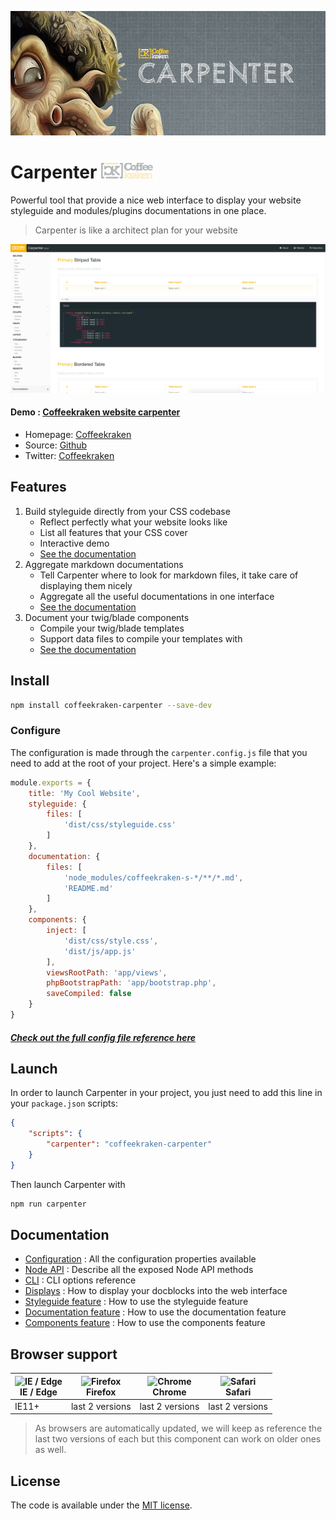 ![Coffeekraken Carpenter](/.resources/doc-header.jpg)

# Carpenter <img src="/.resources/coffeekraken-logo.jpg" height="25px" />

Powerful tool that provide a nice web interface to display your website styleguide and modules/plugins documentations in one place.

> Carpenter is like a architect plan for your website

![Carpenter screenshot](/.resources/carpenter-screenshot.png)

#### **Demo** : [Coffeekraken website carpenter](http://carpenter.coffeekraken.io)

* Homepage: [Coffeekraken](http://coffeekraken.io)
* Source: [Github](http://github.com/coffeekraken/styleguide)
* Twitter: [Coffeekraken](https://twitter.com/coffeekrakenio)

## Features

1. Build styleguide directly from your CSS codebase
	- Reflect perfectly what your website looks like
	- List all features that your CSS cover
	- Interactive demo
	- [See the documentation](doc/styleguide.md)
2. Aggregate markdown documentations
	- Tell Carpenter where to look for markdown files, it take care of displaying them nicely
	- Aggregate all the useful documentations in one interface
	- [See the documentation](doc/documentation.md)
3. Document your twig/blade components
	- Compile your twig/blade templates
	- Support data files to compile your templates with
	- [See the documentation](doc/components.md)

## Install

```sh
npm install coffeekraken-carpenter --save-dev
```

### Configure

The configuration is made through the ```carpenter.config.js``` file that you need to add at the root of your project.
Here's a simple example:

```js
module.exports = {
	title: 'My Cool Website',
	styleguide: {
		files: [
			'dist/css/styleguide.css'
		]
	},
	documentation: {
		files: [
			'node_modules/coffeekraken-s-*/**/*.md',
			'README.md'
		]
	},
	components: {
		inject: [
			'dist/css/style.css',
			'dist/js/app.js'
		],
		viewsRootPath: 'app/views',
		phpBootstrapPath: 'app/bootstrap.php',
		saveCompiled: false
	}
}
```

##### [Check out the full config file reference here](doc/config.md)

## Launch

In order to launch Carpenter in your project, you just need to add this line in your ```package.json``` scripts:

```json
{
	"scripts": {
		"carpenter": "coffeekraken-carpenter"
	}
}
```

Then launch Carpenter with

```sh
npm run carpenter
```

## Documentation

- [Configuration](doc/config.md) : All the configuration properties available
- [Node API](doc/node-api.md) : Describe all the exposed Node API methods
- [CLI](doc/cli.md) : CLI options reference
- [Displays](doc/displays.md) : How to display your docblocks into the web interface
- [Styleguide feature](doc/styleguide.md) : How to use the styleguide feature
- [Documentation feature](doc/documentation.md) : How to use the documentation feature
- [Components feature](doc/components.md) : How to use the components feature

## Browser support

| <img src="https://raw.githubusercontent.com/godban/browsers-support-badges/master/src/images/edge.png" alt="IE / Edge" width="16px" height="16px" /></br>IE / Edge | <img src="https://raw.githubusercontent.com/godban/browsers-support-badges/master/src/images/firefox.png" alt="Firefox" width="16px" height="16px" /></br>Firefox | <img src="https://raw.githubusercontent.com/godban/browsers-support-badges/master/src/images/chrome.png" alt="Chrome" width="16px" height="16px" /></br>Chrome | <img src="https://raw.githubusercontent.com/godban/browsers-support-badges/master/src/images/safari.png" alt="Safari" width="16px" height="16px" /></br>Safari |
| --------- | --------- | --------- | --------- |
| IE11+ | last 2 versions| last 2 versions| last 2 versions

> As browsers are automatically updated, we will keep as reference the last two versions of each but this component can work on older ones as well.

## License

The code is available under the [MIT license](LICENSE.txt).
